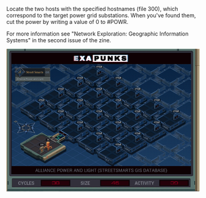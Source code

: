 Locate the two hosts with the specified hostnames (file 300), which correspond to the target power grid substations. When you've found them, cut the power by writing a value of 0 to #POWR.

For more information see "Network Exploration: Geographic Information Systems" in the second issue of the zine.

![22 - Alliance Power and Light](https://github.com/shaisimel/Exapunks/blob/master/Solutions/22%20-%20Alliance%20Power%20and%20Light/EXAPUNKS%20-%20Alliance%20Power%20and%20Light%20(38%2C%2046%2C%2039%2C%202019-02-13-17-57-29).gif "22 - Alliance Power and Light")
